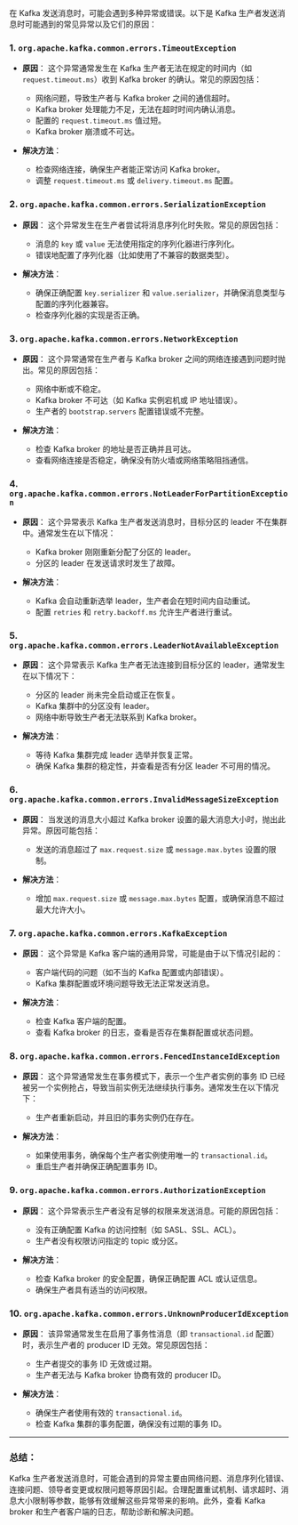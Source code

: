 在 Kafka 发送消息时，可能会遇到多种异常或错误。以下是 Kafka 生产者发送消息时可能遇到的常见异常以及它们的原因：

### 1. **`org.apache.kafka.common.errors.TimeoutException`**

* **原因**：
  这个异常通常发生在 Kafka 生产者无法在规定的时间内（如 `request.timeout.ms`）收到 Kafka broker 的确认。常见的原因包括：

    * 网络问题，导致生产者与 Kafka broker 之间的通信超时。
    * Kafka broker 处理能力不足，无法在超时时间内确认消息。
    * 配置的 `request.timeout.ms` 值过短。
    * Kafka broker 崩溃或不可达。
* **解决方法**：

    * 检查网络连接，确保生产者能正常访问 Kafka broker。
    * 调整 `request.timeout.ms` 或 `delivery.timeout.ms` 配置。

### 2. **`org.apache.kafka.common.errors.SerializationException`**

* **原因**：
  这个异常发生在生产者尝试将消息序列化时失败。常见的原因包括：

    * 消息的 `key` 或 `value` 无法使用指定的序列化器进行序列化。
    * 错误地配置了序列化器（比如使用了不兼容的数据类型）。
* **解决方法**：

    * 确保正确配置 `key.serializer` 和 `value.serializer`，并确保消息类型与配置的序列化器兼容。
    * 检查序列化器的实现是否正确。

### 3. **`org.apache.kafka.common.errors.NetworkException`**

* **原因**：
  这个异常通常在生产者与 Kafka broker 之间的网络连接遇到问题时抛出。常见的原因包括：

    * 网络中断或不稳定。
    * Kafka broker 不可达（如 Kafka 实例宕机或 IP 地址错误）。
    * 生产者的 `bootstrap.servers` 配置错误或不完整。
* **解决方法**：

    * 检查 Kafka broker 的地址是否正确并且可达。
    * 查看网络连接是否稳定，确保没有防火墙或网络策略阻挡通信。

### 4. **`org.apache.kafka.common.errors.NotLeaderForPartitionException`**

* **原因**：
  这个异常表示 Kafka 生产者发送消息时，目标分区的 leader 不在集群中。通常发生在以下情况：

    * Kafka broker 刚刚重新分配了分区的 leader。
    * 分区的 leader 在发送请求时发生了故障。
* **解决方法**：

    * Kafka 会自动重新选举 leader，生产者会在短时间内自动重试。
    * 配置 `retries` 和 `retry.backoff.ms` 允许生产者进行重试。

### 5. **`org.apache.kafka.common.errors.LeaderNotAvailableException`**

* **原因**：
  这个异常表示 Kafka 生产者无法连接到目标分区的 leader，通常发生在以下情况下：

    * 分区的 leader 尚未完全启动或正在恢复。
    * Kafka 集群中的分区没有 leader。
    * 网络中断导致生产者无法联系到 Kafka broker。
* **解决方法**：

    * 等待 Kafka 集群完成 leader 选举并恢复正常。
    * 确保 Kafka 集群的稳定性，并查看是否有分区 leader 不可用的情况。

### 6. **`org.apache.kafka.common.errors.InvalidMessageSizeException`**

* **原因**：
  当发送的消息大小超过 Kafka broker 设置的最大消息大小时，抛出此异常。原因可能包括：

    * 发送的消息超过了 `max.request.size` 或 `message.max.bytes` 设置的限制。
* **解决方法**：

    * 增加 `max.request.size` 或 `message.max.bytes` 配置，或确保消息不超过最大允许大小。

### 7. **`org.apache.kafka.common.errors.KafkaException`**

* **原因**：
  这个异常是 Kafka 客户端的通用异常，可能是由于以下情况引起的：

    * 客户端代码的问题（如不当的 Kafka 配置或内部错误）。
    * Kafka 集群配置或环境问题导致无法正常发送消息。
* **解决方法**：

    * 检查 Kafka 客户端的配置。
    * 查看 Kafka broker 的日志，查看是否存在集群配置或状态问题。

### 8. **`org.apache.kafka.common.errors.FencedInstanceIdException`**

* **原因**：
  这个异常通常发生在事务模式下，表示一个生产者实例的事务 ID 已经被另一个实例抢占，导致当前实例无法继续执行事务。通常发生在以下情况下：

    * 生产者重新启动，并且旧的事务实例仍在存在。
* **解决方法**：

    * 如果使用事务，确保每个生产者实例使用唯一的 `transactional.id`。
    * 重启生产者并确保正确配置事务 ID。

### 9. **`org.apache.kafka.common.errors.AuthorizationException`**

* **原因**：
  这个异常表示生产者没有足够的权限来发送消息。可能的原因包括：

    * 没有正确配置 Kafka 的访问控制（如 SASL、SSL、ACL）。
    * 生产者没有权限访问指定的 topic 或分区。
* **解决方法**：

    * 检查 Kafka broker 的安全配置，确保正确配置 ACL 或认证信息。
    * 确保生产者具有适当的访问权限。

### 10. **`org.apache.kafka.common.errors.UnknownProducerIdException`**

* **原因**：
  该异常通常发生在启用了事务性消息（即 `transactional.id` 配置）时，表示生产者的 producer ID 无效。常见原因包括：

    * 生产者提交的事务 ID 无效或过期。
    * 生产者无法与 Kafka broker 协商有效的 producer ID。
* **解决方法**：

    * 确保生产者使用有效的 `transactional.id`。
    * 检查 Kafka 集群的事务配置，确保没有过期的事务 ID。

---

### 总结：

Kafka 生产者发送消息时，可能会遇到的异常主要由网络问题、消息序列化错误、连接问题、领导者变更或权限问题等原因引起。合理配置重试机制、请求超时、消息大小限制等参数，能够有效缓解这些异常带来的影响。此外，查看 Kafka broker 和生产者客户端的日志，帮助诊断和解决问题。
